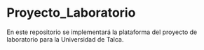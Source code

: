 # Proyecto_Laboratorio
En este repositorio se implementará la plataforma del proyecto de laboratorio para la Universidad de Talca.

